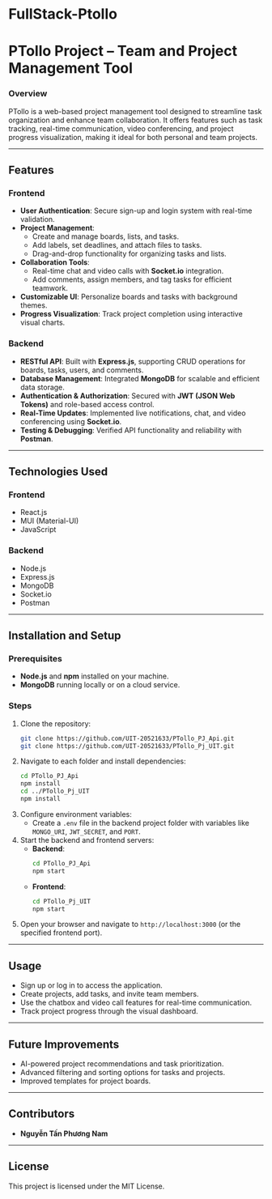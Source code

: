 # FullStack-Ptollo

# PTollo Project – Team and Project Management Tool

### Overview

PTollo is a web-based project management tool designed to streamline task organization and enhance team collaboration. It offers features such as task tracking, real-time communication, video conferencing, and project progress visualization, making it ideal for both personal and team projects.

---

## Features

### Frontend

- **User Authentication**: Secure sign-up and login system with real-time validation.
- **Project Management**:
  - Create and manage boards, lists, and tasks.
  - Add labels, set deadlines, and attach files to tasks.
  - Drag-and-drop functionality for organizing tasks and lists.
- **Collaboration Tools**:
  - Real-time chat and video calls with **Socket.io** integration.
  - Add comments, assign members, and tag tasks for efficient teamwork.
- **Customizable UI**: Personalize boards and tasks with background themes.
- **Progress Visualization**: Track project completion using interactive visual charts.

### Backend

- **RESTful API**: Built with **Express.js**, supporting CRUD operations for boards, tasks, users, and comments.
- **Database Management**: Integrated **MongoDB** for scalable and efficient data storage.
- **Authentication & Authorization**: Secured with **JWT (JSON Web Tokens)** and role-based access control.
- **Real-Time Updates**: Implemented live notifications, chat, and video conferencing using **Socket.io**.
- **Testing & Debugging**: Verified API functionality and reliability with **Postman**.

---

## Technologies Used

### Frontend

- React.js
- MUI (Material-UI)
- JavaScript

### Backend

- Node.js
- Express.js
- MongoDB
- Socket.io
- Postman

---

## Installation and Setup

### Prerequisites

- **Node.js** and **npm** installed on your machine.
- **MongoDB** running locally or on a cloud service.

### Steps

1. Clone the repository:
   ```bash
   git clone https://github.com/UIT-20521633/PTollo_PJ_Api.git
   git clone https://github.com/UIT-20521633/PTollo_Pj_UIT.git
   ```
2. Navigate to each folder and install dependencies:
   ```bash
   cd PTollo_PJ_Api
   npm install
   cd ../PTollo_Pj_UIT
   npm install
   ```
3. Configure environment variables:
   - Create a `.env` file in the backend project folder with variables like `MONGO_URI`, `JWT_SECRET`, and `PORT`.
4. Start the backend and frontend servers:
   - **Backend**:
     ```bash
     cd PTollo_PJ_Api
     npm start
     ```
   - **Frontend**:
     ```bash
     cd PTollo_Pj_UIT
     npm start
     ```
5. Open your browser and navigate to `http://localhost:3000` (or the specified frontend port).

---

## Usage

- Sign up or log in to access the application.
- Create projects, add tasks, and invite team members.
- Use the chatbox and video call features for real-time communication.
- Track project progress through the visual dashboard.

---

## Future Improvements

- AI-powered project recommendations and task prioritization.
- Advanced filtering and sorting options for tasks and projects.
- Improved templates for project boards.

---

## Contributors

- **Nguyễn Tấn Phương Nam**

---

## License

This project is licensed under the MIT License.
